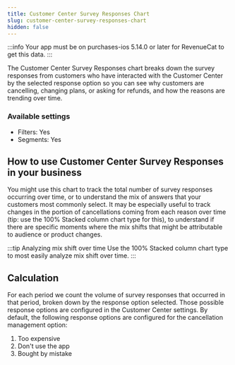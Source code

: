 ```yaml
---
title: Customer Center Survey Responses Chart
slug: customer-center-survey-responses-chart
hidden: false
---
```


:::info
Your app must be on purchases-ios 5.14.0 or later for RevenueCat to get this data.
:::

The Customer Center Survey Responses chart breaks down the survey responses from customers who have interacted with the Customer Center by the selected response option so you can see why customers are cancelling, changing plans, or asking for refunds, and how the reasons are trending over time.

### Available settings

- Filters: Yes
- Segments: Yes

## How to use Customer Center Survey Responses in your business

You might use this chart to track the total number of survey responses occurring over time, or to understand the mix of answers that your customers most commonly select. It may be especially useful to track changes in the portion of cancellations coming from each reason over time (tip: use the 100% Stacked column chart type for this), to understand if there are specific moments where the mix shifts that might be attributable to audience or product changes.

:::tip Analyzing mix shift over time
Use the 100% Stacked column chart type to most easily analyze mix shift over time.
:::

## Calculation

For each period we count the volume of survey responses that occurred in that period, broken down by the response option selected. Those possible response options are configured in the Customer Center settings. By default, the following response options are configured for the cancellation management option:

1. Too expensive
2. Don't use the app
3. Bought by mistake
